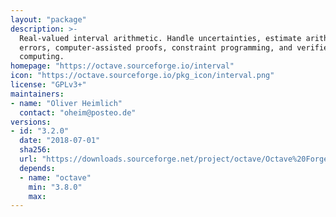 ```yaml
---
layout: "package"
description: >-
  Real-valued interval arithmetic. Handle uncertainties, estimate arithmetic
  errors, computer-assisted proofs, constraint programming, and verified
  computing.
homepage: "https://octave.sourceforge.io/interval"
icon: "https://octave.sourceforge.io/pkg_icon/interval.png"
license: "GPLv3+"
maintainers:
- name: "Oliver Heimlich"
  contact: "oheim@posteo.de"
versions:
- id: "3.2.0"
  date: "2018-07-01"
  sha256:
  url: "https://downloads.sourceforge.net/project/octave/Octave%20Forge%20Packages/Individual%20Package%20Releases/interval-3.2.0.tar.gz"
  depends:
  - name: "octave"
    min: "3.8.0"
    max:
---
```

